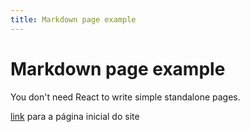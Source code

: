 ```yaml
---
title: Markdown page example
---
```


# Markdown page example

You don't need React to write simple standalone pages.

[link](/) para a página inicial do site